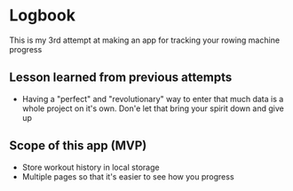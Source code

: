 # Logbook

This is my 3rd attempt at making an app for tracking your rowing machine progress

## Lesson learned from previous attempts

- Having a "perfect" and "revolutionary" way to enter that much data is a whole project on it's own. Don'e let that
bring your spirit down and give up

## Scope of this app (MVP)

- Store workout history in local storage
- Multiple pages so that it's easier to see how you progress